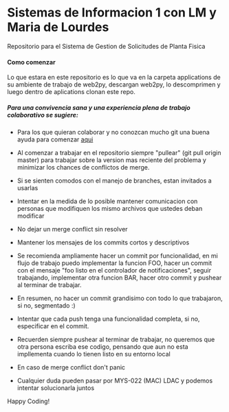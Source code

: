 # Sistemas de Informacion 1 con LM y Maria de Lourdes
Repositorio para el Sistema de Gestion de Solicitudes de Planta Fisica

#### Como comenzar

Lo que estara en este repositorio es lo que va en la carpeta applications de su ambiente de trabajo de web2py, descargan web2py, lo descomprimen y luego dentro de aplications clonan este repo.

##### Para una convivencia sana y una experiencia plena de trabajo colaborativo se sugiere:

- Para los que quieran colaborar y no conozcan mucho git una buena ayuda para comenzar [aqui](http://rogerdudler.github.io/git-guide/index.es.html)

- Al comenzar a trabajar en el repositorio siempre "pullear" (git pull origin master) para trabajar sobre la version mas reciente del problema y minimizar los chances de conflictos de merge.

- Si se sienten comodos con el manejo de branches, estan invitados a usarlas

- Intentar en la medida de lo posible mantener comunicacion con personas que modifiquen los mismo archivos que ustedes deban modificar

- No dejar un merge conflict sin resolver

- Mantener los mensajes de los commits cortos y descriptivos

- Se recomienda ampliamente hacer un commit por funcionalidad, en mi flujo de trabajo puedo implementar la funcion FOO, hacer un commit con el mensaje "foo listo en el controlador de notificaciones", seguir trabajando, implementar otra funcion BAR, hacer otro commit y pushear al terminar de trabajar.

- En resumen, no hacer un commit grandisimo con todo lo que trabajaron, si no, segmentado :)

- Intentar que cada push tenga una funcionalidad completa, si no, especificar en el commit.

- Recuerden siempre pushear al terminar de trabajar, no queremos que otra persona escriba ese codigo, pensando que aun no esta impllementa cuando lo tienen listo en su entorno local

- En caso de merge conflict don't panic

- Cualquier duda pueden pasar por MYS-022 (MAC) LDAC y podemos intentar solucionarla juntos

Happy Coding!
